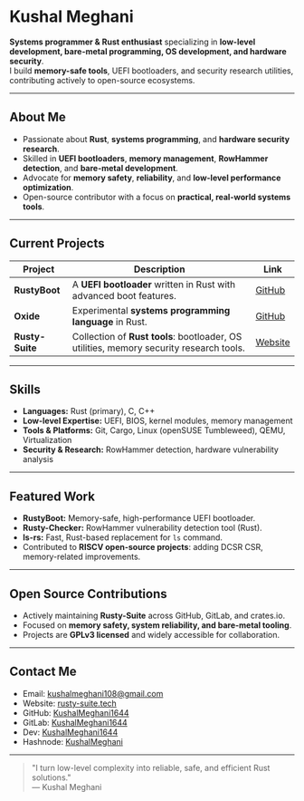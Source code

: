 # Kushal Meghani

**Systems programmer & Rust enthusiast** specializing in **low-level development, bare-metal programming, OS development, and hardware security**.  
I build **memory-safe tools**, UEFI bootloaders, and security research utilities, contributing actively to open-source ecosystems.

---

## About Me
- Passionate about **Rust**, **systems programming**, and **hardware security research**.  
- Skilled in **UEFI bootloaders**, **memory management**, **RowHammer detection**, and **bare-metal development**.  
- Advocate for **memory safety**, **reliability**, and **low-level performance optimization**.  
- Open-source contributor with a focus on **practical, real-world systems tools**.

---

## Current Projects
| Project | Description | Link |
|---------|-------------|------|
| **RustyBoot** | A **UEFI bootloader** written in Rust with advanced boot features. | [GitHub](https://github.com/KushalMeghani1644/RustyBoot) |
| **Oxide** | Experimental **systems programming language** in Rust. | [GitHub](https://github.com/KushalMeghani1644/Oxide) |
| **Rusty-Suite** | Collection of **Rust tools**: bootloader, OS utilities, memory security research tools. | [Website](https://rusty-suite.tech) |

---

## Skills
- **Languages:** Rust (primary), C, C++  
- **Low-level Expertise:** UEFI, BIOS, kernel modules, memory management  
- **Tools & Platforms:** Git, Cargo, Linux (openSUSE Tumbleweed), QEMU, Virtualization  
- **Security & Research:** RowHammer detection, hardware vulnerability analysis  

---

## Featured Work
- **RustyBoot:** Memory-safe, high-performance UEFI bootloader.  
- **Rusty-Checker:** RowHammer vulnerability detection tool (Rust).  
- **ls-rs:** Fast, Rust-based replacement for `ls` command.  
- Contributed to **RISCV open-source projects**: adding DCSR CSR, memory-related improvements.

---

## Open Source Contributions
- Actively maintaining **Rusty-Suite** across GitHub, GitLab, and crates.io.  
- Focused on **memory safety, system reliability, and bare-metal tooling**.  
- Projects are **GPLv3 licensed** and widely accessible for collaboration.

---

## Contact Me
- Email: [kushalmeghani108@gmail.com](mailto:kushalmeghani108@gmail.com)  
- Website: [rusty-suite.tech](https://rusty-suite.tech)  
- GitHub: [KushalMeghani1644](https://github.com/KushalMeghani1644)  
- GitLab: [KushalMeghani1644](https://gitlab.com/KushalMeghani1644)
- Dev: [KushalMeghani1644](https://dev.to/kushalmeghani1644)
- Hashnode: [KushalMeghani](https://hashnode.com/@kushalmeghani)

---

> "I turn low-level complexity into reliable, safe, and efficient Rust solutions."  
> — Kushal Meghani
